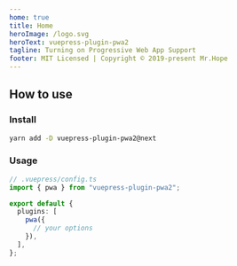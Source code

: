 ```yaml
---
home: true
title: Home
heroImage: /logo.svg
heroText: vuepress-plugin-pwa2
tagline: Turning on Progressive Web App Support
footer: MIT Licensed | Copyright © 2019-present Mr.Hope
---
```


## How to use

### Install

```bash
yarn add -D vuepress-plugin-pwa2@next
```

### Usage

```ts
// .vuepress/config.ts
import { pwa } from "vuepress-plugin-pwa2";

export default {
  plugins: [
    pwa({
      // your options
    }),
  ],
};
```
